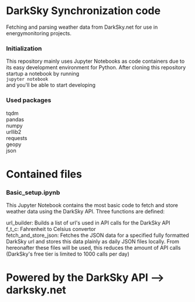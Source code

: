 # DarkSky Synchronization code
Fetching and parsing weather data from DarkSky.net for use in energymonitoring projects. 

### Initialization
This repository mainly uses Jupyter Notebooks as code containers due to its easy development environment for Python. After cloning this repository startup a notebook by running  
```jupyter notebook```  
and you'll be able to start developing

### Used packages
tqdm  
pandas  
numpy  
urllib2  
requests  
geopy  
json  

# Contained files
### Basic_setup.ipynb
This Jupyter Notebook contains the most basic code to fetch and store weather data using the DarkSky API. Three functions are defined:

   url_builder: Builds a list of url's used in API calls for the DarkSky API  
   f_t_c: Fahrenheit to Celsius convertor  
   fetch_and_store_json: Fetches the JSON data for a specified fully formatted DarkSky url and stores this data plainly as daily JSON files locally. From hereonafter these files will be used, this reduces the amount of API calls (DarkSky's free tier is limited to 1000 calls per day)  



# Powered by the DarkSky API --> darksky.net